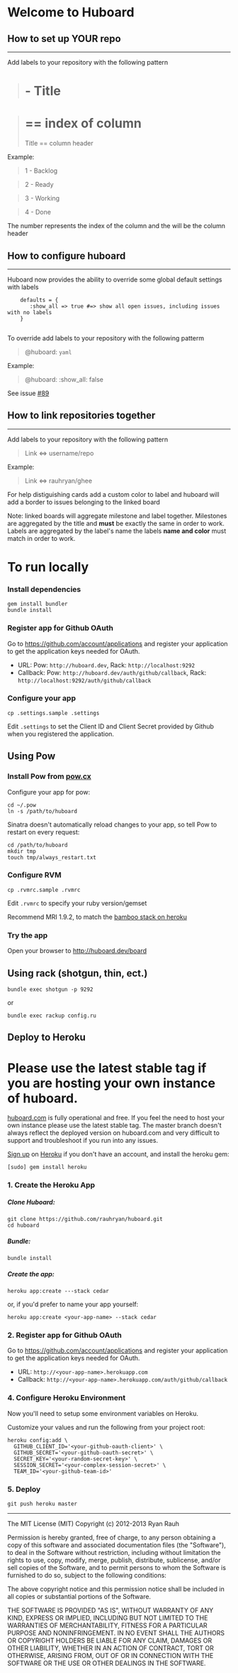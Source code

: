 # Welcome to Huboard

How to set up YOUR repo
--------------------------
* * *

Add labels to your repository with the following pattern

>  # - Title

>  # == index of column
>  Title == column header

Example:

>  1 - Backlog

>  2 - Ready

>  3 - Working

>  4 - Done

The number represents the index of the column and the will be the column header

How to configure huboard
-------------------------
* * * 

Huboard now provides the ability to override some global default
settings with labels

```
    defaults = {
       :show_all => true #=> show all open issues, including issues with no labels
    }


```

To override add labels to your repository with the following patterm

>    @huboard: `yaml`

Example:

>    @huboard: :show_all: false

See issue [#89](https://github.com/rauhryan/huboard/issues/89)


How to link repositories together
--------------------------
* * *

Add labels to your repository with the following pattern

>  Link <=> username/repo

Example:

> Link <=> rauhryan/ghee

For help distiguishing cards add a custom color to label and huboard
will add a border to issues belonging to the linked board

Note:
    linked boards will aggregate milestone and label together.
Milestones are aggregated by the title and **must** be exactly the
same in order to work. Labels are aggregated by the label's name the
labels **name and color** must match in order to work.


# To run locally

### Install dependencies

    gem install bundler
    bundle install

### Register app for Github OAuth

Go to https://github.com/account/applications and register your
application to get the application keys needed for OAuth.

- URL: Pow: `http://huboard.dev`, Rack: `http://localhost:9292`
- Callback: Pow: `http://huboard.dev/auth/github/callback`, Rack:
  `http://localhost:9292/auth/github/callback`

### Configure your app

    cp .settings.sample .settings

Edit `.settings` to set the Client ID and Client Secret provided by
Github when you registered the application.

## Using Pow

### Install Pow from [pow.cx](http://pow.cx)

Configure your app for pow:

    cd ~/.pow
    ln -s /path/to/huboard

Sinatra doesn't automatically reload changes to your app, so tell Pow to restart on every request:

    cd /path/to/huboard
    mkdir tmp
    touch tmp/always_restart.txt

### Configure RVM

    cp .rvmrc.sample .rvmrc

Edit `.rvmrc` to specify your ruby version/gemset

Recommend MRI 1.9.2, to match the [bamboo stack on heroku](http://devcenter.heroku.com/articles/stack)


### Try the app

Open your browser to http://huboard.dev/board

## Using rack (shotgun, thin, ect.)

`bundle exec shotgun -p 9292`

or

`bundle exec rackup config.ru`


## Deploy to Heroku

# Please use the latest stable tag if you are hosting your own instance of huboard.

[huboard.com](http://huboard.com) is fully operational and free. If you feel the need to host your own instance
please use the latest stable tag. The master branch doesn't always reflect the deployed version on huboard.com and
very difficult to support and troubleshoot if you run into any issues.

[Sign up](https://api.heroku.com/signup) on [Heroku](http://www.heroku.com/) if you don't have an account, and install the heroku gem:

```
[sudo] gem install heroku
```

### 1. Create the Heroku App

##### Clone Huboard:

```
git clone https://github.com/rauhryan/huboard.git
cd huboard
```

##### Bundle:

```
bundle install
```

##### Create the app:

```
heroku app:create ---stack cedar
```

or, if you'd prefer to name your app yourself:

```
heroku app:create <your-app-name> --stack cedar
```


### 2. Register app for Github OAuth

Go to https://github.com/account/applications and register your
application to get the application keys needed for OAuth.

- URL: `http://<your-app-name>.herokuapp.com`
- Callback: `http://<your-app-name>.herokuapp.com/auth/github/callback`



### 4. Configure Heroku Environment

Now you'll need to setup some environment variables on Heroku. 

Customize your values and run the following from your project root:

```
heroku config:add \
  GITHUB_CLIENT_ID='<your-github-oauth-client>' \
  GITHUB_SECRET='<your-github-oauth-secret>' \
  SECRET_KEY='<your-random-secret-key>' \
  SESSION_SECRET='<your-complex-session-secret>' \
  TEAM_ID='<your-github-team-id>'
```

### 5. Deploy

```
git push heroku master
```

-------

The MIT License (MIT)
Copyright (c) 2012-2013 Ryan Rauh

Permission is hereby granted, free of charge, to any person obtaining a copy of this software and associated documentation files (the "Software"), to deal in the Software without restriction, including without limitation the rights to use, copy, modify, merge, publish, distribute, sublicense, and/or sell copies of the Software, and to permit persons to whom the Software is furnished to do so, subject to the following conditions:

The above copyright notice and this permission notice shall be included in all copies or substantial portions of the Software.

THE SOFTWARE IS PROVIDED "AS IS", WITHOUT WARRANTY OF ANY KIND, EXPRESS OR IMPLIED, INCLUDING BUT NOT LIMITED TO THE WARRANTIES OF MERCHANTABILITY, FITNESS FOR A PARTICULAR PURPOSE AND NONINFRINGEMENT. IN NO EVENT SHALL THE AUTHORS OR COPYRIGHT HOLDERS BE LIABLE FOR ANY CLAIM, DAMAGES OR OTHER LIABILITY, WHETHER IN AN ACTION OF CONTRACT, TORT OR OTHERWISE, ARISING FROM, OUT OF OR IN CONNECTION WITH THE SOFTWARE OR THE USE OR OTHER DEALINGS IN THE SOFTWARE.
